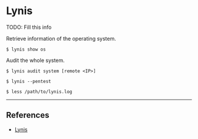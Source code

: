 # Lynis

TODO: Fill this info

Retrieve information of the operating system.

```
$ lynis show os
```

Audit the whole system.

```
$ lynis audit system [remote <IP>]

$ lynis --pentest

$ less /path/to/lynis.log
```

---
## References

- [Lynis](https://cisofy.com/lynis)
